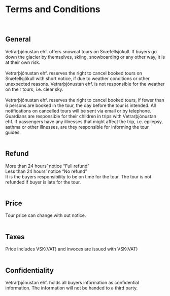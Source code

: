 # Terms and Conditions

<br />

## General

Vetrarþjónustan ehf. offers snowcat tours on Snæfellsjökull. If buyers go down the glacier by themselves, skiing, snowboarding or any other way, it is at their own risk.
<br />
<br />
Vetrarþjónustan ehf. reserves the right to cancel booked tours on Snæfellsjökull with short notice, if due to weather conditions or other unexpected reasons. Vetrarþjónustan ehf. is not responsible for the weather on their tours, i.e. clear sky.
<br />
<br />
Vetrarþjónustan ehf. reserves the right to cancel booked tours, if fewer than 6 persons are booked in the tour, the day before the tour is intended. All notifications on cancelled tours will be sent via email or by telephone. Guardians are responsible for their children in trips with Vetrarþjónustan ehf. If passengers have any illnesses that might affect the trip, i.e. epilepsy, asthma or other illnesses, are they responsible for informing the tour guides.  
<br />

## Refund

More than 24 hours’ notice “Full refund”  
Less than 24 hours’ notice “No refund”  
It is the buyers responsibility to be on time for the tour. The tour is not refunded if buyer is late for the tour.  
<br />

## Price

Tour price can change with out notice.  
<br />

## Taxes

Price includes VSK(VAT) and invoces are issued with VSK(VAT)  
<br />

## Confidentiality

Vetrarþjónustan ehf. holds all buyers information as confidential information. The information will not be handed to a third party.
